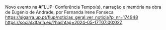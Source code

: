Novo evento na #FLUP: Conferência Tempo(s), narração e memória na obra de Eugénio de Andrade, por Fernanda Irene Fonseca https://sigarra.up.pt/flup/noticias_geral.ver_noticia?p_nr=174948 https://social.dfaria.eu/?hashtag=2024-05-17T07:00:02Z